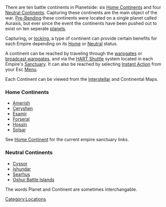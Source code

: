 There are ten battle continents in Planetside: six [Home
Continents](Home_Continent "wikilink") and four [Neutral
Continents](Neutral_Continent "wikilink"). Capturing these continents
are the main object of the war. [Pre-Bending](The_Bending "wikilink")
these continents were located on a single planet called Auraxis, but
ever since the event the continents have been pushed out to exist on ten
seperate [planets](planet "wikilink").

Capturing, or [locking](Continental_lock "wikilink"), a type of
continent can provide certain benefits for each Empire depending on its
[Home](Home_Continent "wikilink") or
[Neutral](Neutral_Continent "wikilink") status.

A continent can be reached by traveling through the
[warpgates](warpgate "wikilink") or [broadcast
warpgates](broadcast_warpgate "wikilink"), and via the [HART
Shuttle](HART "wikilink") system located in each Empire's
[Sanctuary](Sanctuary "wikilink"). It can also be reached by selecting
[Instant Action](Instant_Action "wikilink") from your Esc
[Menu](Menu "wikilink").

Each Continent can be viewed from the
[Interstellar](Interstellar_Map "wikilink") and Continental Maps.

### Home Continents

-   [Amerish](Amerish "wikilink")
-   [Ceryshen](Ceryshen "wikilink")
-   [Esamir](Esamir "wikilink")
-   [Forseral](Forseral "wikilink")
-   [Hossin](Hossin "wikilink")
-   [Solsar](Solsar "wikilink")

See [Home Continent](Home_Continent "wikilink") for the current empire
sanctuary links.

### Neutral Continents

-   [Cyssor](Cyssor "wikilink")
-   [Ishundar](Ishundar "wikilink")
-   [Searhus](Searhus "wikilink")
-   [Oshur Battle Islands](Battle_Islands "wikilink")

The words Planet and Continent are sometimes interchangable.

[Category:Locations](Category:Locations "wikilink")